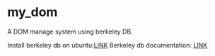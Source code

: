# my_dom
A DOM manage system using berkeley DB.

Install berkeley db on ubuntu:[LINK](https://cryptoandcoffee.com/mining-gems/install-berkeley-4-8-db-libs-on-ubuntu-16-04/)
Berkeley db documentation: [LINK](https://docs.oracle.com/cd/E17076_05/html/gsg/C/BerkeleyDB-Core-C-GSG.pdf)

